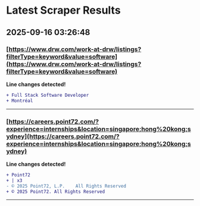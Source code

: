 # Latest Scraper Results

## 2025-09-16 03:26:48

### [https://www.drw.com/work-at-drw/listings?filterType=keyword&value=software](https://www.drw.com/work-at-drw/listings?filterType=keyword&value=software)

**Line changes detected!**

```diff
+ Full Stack Software Developer
+ Montréal
```

---
### [https://careers.point72.com/?experience=internships&location=singapore;hong%20kong;sydney](https://careers.point72.com/?experience=internships&location=singapore;hong%20kong;sydney)

**Line changes detected!**

```diff
+ Point72
+ | x3
- © 2025 Point72, L.P.    All Rights Reserved
+ © 2025 Point72. All Rights Reserved
```

---
